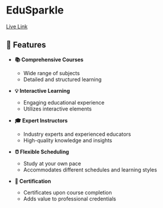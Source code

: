 # EduSparkle

[Live Link](https://edu-sparkle-2959f.web.app/)

## 🌟 Features

- **📚 Comprehensive Courses**
  - Wide range of subjects
  - Detailed and structured learning

- **💡 Interactive Learning**
  - Engaging educational experience
  - Utilizes interactive elements

- **🎓 Expert Instructors**
  - Industry experts and experienced educators
  - High-quality knowledge and insights

- **⏰ Flexible Scheduling**
  - Study at your own pace
  - Accommodates different schedules and learning styles

- **📜 Certification**
  - Certificates upon course completion
  - Adds value to professional credentials

